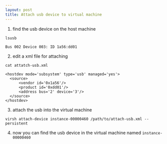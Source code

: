 ```yaml
---
layout: post
title: Attach usb device to virtual machine
---
```


1. find the usb device on the host machine

`lsusb`

`Bus 002 Device 003: ID 1a56:dd01`

2. edit a xml file for attaching

`cat attatch-usb.xml`

    <hostdev mode='subsystem' type='usb' managed='yes'>
      <source>
          <vendor id='0x1a56'/>
          <product id='0xdd01'/>
          <address bus='2' device='3'/>
      </source>
    </hostdev>

3. attach the usb into the virtual machine

`virsh attach-device instance-00000460 /path/to/attach-usb.xml --persistent`

4. now you can find the usb device in the virtual machine named `instance-00000460`


